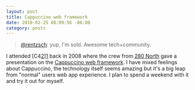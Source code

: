 ```yaml
--- 
layout: post
title: Cappuccino web framework
date: 2010-02-25 06:09:56 -06:00
category: posts
---
```

> [@rentzsch][5]: yup, I'm sold. Awesome tech+community.

I attended [C4[2]][1] back in 2008 where the crew from [280 North][2] gave a presentation on the [Cappuccino web framework][3].  I have mixed feelings about Cappuccino, the technology itself seems amazing but it's a big leap from "normal" users web app experience.  I plan to spend a weekend with it and try it out for myself.  


[1]: http://en.wikipedia.org/wiki/C4_(conference)
[2]: http://280north.com/
[3]: http://cappuccino.org/
[4]: http://twitter.com/rentzsch
[5]: http://twitter.com/rentzsch/status/9493050853 

